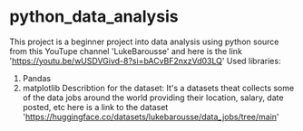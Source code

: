 # python_data_analysis
This project is a beginner project into data analysis using python
source from this YouTupe channel 'LukeBarousse' and here is the link 'https://youtu.be/wUSDVGivd-8?si=bACvBF2nxzVd03LQ'
Used libraries:
1. Pandas
2. matplotlib
Describtion for the dataset:
It's a datasets theat collects some of the data jobs around the world providing their location, salary, date posted, etc
here is a link to the dataset 'https://huggingface.co/datasets/lukebarousse/data_jobs/tree/main'
